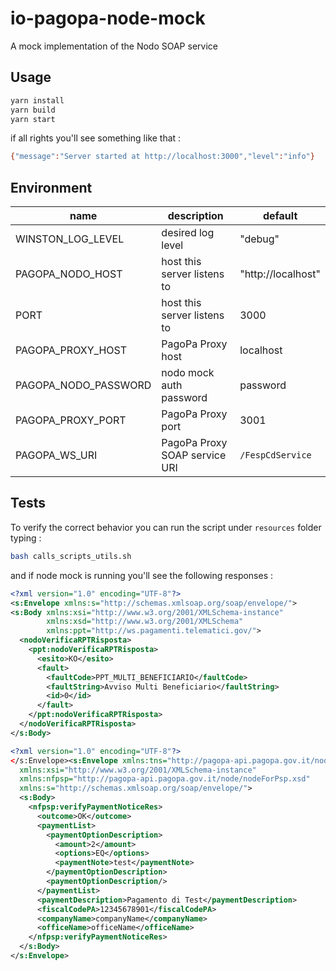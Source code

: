 # io-pagopa-node-mock

A mock implementation of the Nodo SOAP service

## Usage

```sh
yarn install
yarn build
yarn start
```

if all rights you'll see something like that :
```sh
{"message":"Server started at http://localhost:3000","level":"info"}
```

## Environment

| name                 | description                   | default            |
| -------------------- | ----------------------------- | ------------------ |
| WINSTON_LOG_LEVEL    | desired log level             | "debug"            |
| PAGOPA_NODO_HOST     | host this server listens to   | "http://localhost" |
| PORT                 | host this server listens to   | 3000               |
| PAGOPA_PROXY_HOST    | PagoPa Proxy host             | localhost          |
| PAGOPA_NODO_PASSWORD | nodo mock auth password       | password           |
| PAGOPA_PROXY_PORT    | PagoPa Proxy port             | 3001               |
| PAGOPA_WS_URI        | PagoPa Proxy SOAP service URI | `/FespCdService`   |


## Tests

To verify the correct behavior you can run the script under `resources` folder typing :

```sh
bash calls_scripts_utils.sh
```

and if node mock is running you'll see the following responses :

```xml
<?xml version="1.0" encoding="UTF-8"?>
<s:Envelope xmlns:s="http://schemas.xmlsoap.org/soap/envelope/">
<s:Body xmlns:xsi="http://www.w3.org/2001/XMLSchema-instance"
        xmlns:xsd="http://www.w3.org/2001/XMLSchema"
        xmlns:ppt="http://ws.pagamenti.telematici.gov/">
  <nodoVerificaRPTRisposta>
    <ppt:nodoVerificaRPTRisposta>
      <esito>KO</esito>
      <fault>
        <faultCode>PPT_MULTI_BENEFICIARIO</faultCode>
        <faultString>Avviso Multi Beneficiario</faultString>
        <id>0</id>
      </fault>
    </ppt:nodoVerificaRPTRisposta>
  </nodoVerificaRPTRisposta>
</s:Body>
```

```xml
<?xml version="1.0" encoding="UTF-8"?>
</s:Envelope><s:Envelope xmlns:tns="http://pagopa-api.pagopa.gov.it/node/nodeForPsp.wsdl"
  xmlns:xsi="http://www.w3.org/2001/XMLSchema-instance"
  xmlns:nfpsp="http://pagopa-api.pagopa.gov.it/node/nodeForPsp.xsd"
  xmlns:s="http://schemas.xmlsoap.org/soap/envelope/">
  <s:Body>
    <nfpsp:verifyPaymentNoticeRes>
      <outcome>OK</outcome>
      <paymentList>
        <paymentOptionDescription>
          <amount>2</amount>
          <options>EQ</options>
          <paymentNote>test</paymentNote>
        </paymentOptionDescription>
        <paymentOptionDescription/>
      </paymentList>
      <paymentDescription>Pagamento di Test</paymentDescription>
      <fiscalCodePA>12345678901</fiscalCodePA>
      <companyName>companyName</companyName>
      <officeName>officeName</officeName>
    </nfpsp:verifyPaymentNoticeRes>
  </s:Body>
</s:Envelope>

```